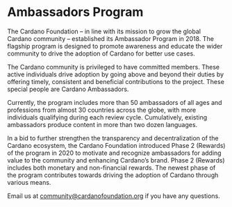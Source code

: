 # Ambassadors Program

The Cardano Foundation – in line with its mission to grow the global Cardano community – established its Ambassador Program in 2018. The flagship program is designed to promote awareness and educate the wider community to drive the adoption of Cardano for better use cases.

The Cardano community is privileged to have committed members. These active individuals drive adoption by going above and beyond their duties by offering timely, consistent and beneficial contributions to the project. These special people are Cardano Ambassadors.

Currently, the program includes more than 50 ambassadors of all ages and professions from almost 30 countries across the globe, with more individuals qualifying during each review cycle. Cumulatively, existing ambassadors produce content in more than two dozen languages.

In a bid to further strengthen the transparency and decentralization of the Cardano ecosystem, the Cardano Foundation introduced Phase 2 (Rewards) of the program in 2020 to motivate and recognize ambassadors for adding value to the community and enhancing Cardano’s brand. Phase 2 (Rewards) includes both monetary and non-financial rewards. The newest phase of the program contributes towards driving the adoption of Cardano through various means.

Email us at community@cardanofoundation.org if you have any questions.